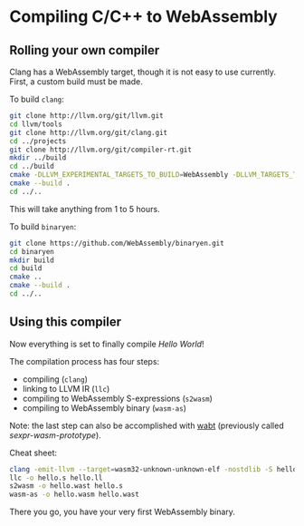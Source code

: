# Compiling C/C++ to WebAssembly

## Rolling your own compiler

Clang has a WebAssembly target, though it is not easy to use currently. First, a custom build must be made.

To build `clang`:
```sh
git clone http://llvm.org/git/llvm.git
cd llvm/tools
git clone http://llvm.org/git/clang.git
cd ../projects
git clone http://llvm.org/git/compiler-rt.git
mkdir ../build
cd ../build
cmake -DLLVM_EXPERIMENTAL_TARGETS_TO_BUILD=WebAssembly -DLLVM_TARGETS_TO_BUILD= ..
cmake --build .
cd ../..
```

This will take anything from 1 to 5 hours.

To build `binaryen`:
```sh
git clone https://github.com/WebAssembly/binaryen.git
cd binaryen
mkdir build
cd build
cmake ..
cmake --build .
cd ../..
```

## Using this compiler

Now everything is set to finally compile *Hello World*!

The compilation process has four steps:
- compiling (`clang`)
- linking to LLVM IR (`llc`)
- compiling to WebAssembly S-expressions (`s2wasm`)
- compiling to WebAssembly binary (`wasm-as`)

Note: the last step can also be accomplished with [wabt](https://github.com/webassembly/wabt) (previously called *sexpr-wasm-prototype*).

Cheat sheet:
```sh
clang -emit-llvm --target=wasm32-unknown-unknown-elf -nostdlib -S hello.c
llc -o hello.s hello.ll
s2wasm -o hello.wast hello.s
wasm-as -o hello.wasm hello.wast
```

There you go, you have your very first WebAssembly binary.
